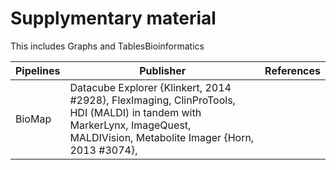 # Supplymentary material
This includes Graphs and TablesBioinformatics 

Pipelines|Publisher|References
--- | --- | ---
BioMap | Datacube Explorer {Klinkert, 2014 #2928}, FlexImaging, ClinProTools, HDI (MALDI) in tandem with MarkerLynx, ImageQuest, MALDIVision, Metabolite Imager {Horn, 2013 #3074},